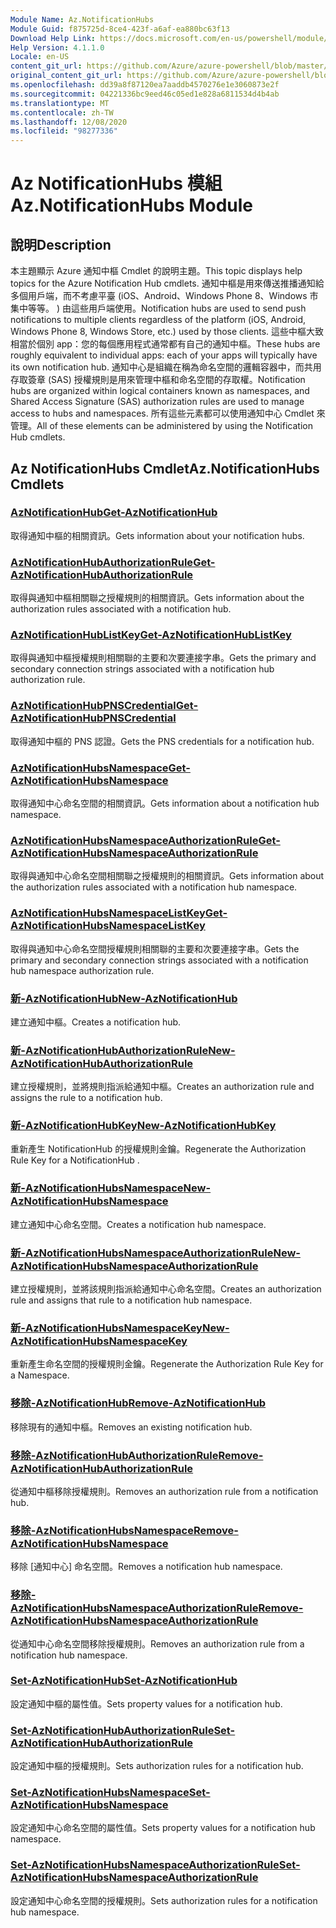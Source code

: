 ```yaml
---
Module Name: Az.NotificationHubs
Module Guid: f875725d-8ce4-423f-a6af-ea880bc63f13
Download Help Link: https://docs.microsoft.com/en-us/powershell/module/az.notificationhubs
Help Version: 4.1.1.0
Locale: en-US
content_git_url: https://github.com/Azure/azure-powershell/blob/master/src/NotificationHubs/NotificationHubs/help/Az.NotificationHubs.md
original_content_git_url: https://github.com/Azure/azure-powershell/blob/master/src/NotificationHubs/NotificationHubs/help/Az.NotificationHubs.md
ms.openlocfilehash: dd39a8f87120ea7aaddb4570276e1e3060873e2f
ms.sourcegitcommit: 04221336bc9eed46c05ed1e828a6811534d4b4ab
ms.translationtype: MT
ms.contentlocale: zh-TW
ms.lasthandoff: 12/08/2020
ms.locfileid: "98277336"
---
```

# <span data-ttu-id="c4d86-101">Az NotificationHubs 模組</span><span class="sxs-lookup"><span data-stu-id="c4d86-101">Az.NotificationHubs Module</span></span>
## <span data-ttu-id="c4d86-102">說明</span><span class="sxs-lookup"><span data-stu-id="c4d86-102">Description</span></span>
<span data-ttu-id="c4d86-103">本主題顯示 Azure 通知中樞 Cmdlet 的說明主題。</span><span class="sxs-lookup"><span data-stu-id="c4d86-103">This topic displays help topics for the Azure Notification Hub cmdlets.</span></span> <span data-ttu-id="c4d86-104">通知中樞是用來傳送推播通知給多個用戶端，而不考慮平臺 (iOS、Android、Windows Phone 8、Windows 市集中等等。 ) 由這些用戶端使用。</span><span class="sxs-lookup"><span data-stu-id="c4d86-104">Notification hubs are used to send push notifications to multiple clients regardless of the platform (iOS, Android, Windows Phone 8, Windows Store, etc.) used by those clients.</span></span> <span data-ttu-id="c4d86-105">這些中樞大致相當於個別 app：您的每個應用程式通常都有自己的通知中樞。</span><span class="sxs-lookup"><span data-stu-id="c4d86-105">These hubs are roughly equivalent to individual apps: each of your apps will typically have its own notification hub.</span></span> <span data-ttu-id="c4d86-106">通知中心是組織在稱為命名空間的邏輯容器中，而共用存取簽章 (SAS) 授權規則是用來管理中樞和命名空間的存取權。</span><span class="sxs-lookup"><span data-stu-id="c4d86-106">Notification hubs are organized within logical containers known as namespaces, and Shared Access Signature (SAS) authorization rules are used to manage access to hubs and namespaces.</span></span> <span data-ttu-id="c4d86-107">所有這些元素都可以使用通知中心 Cmdlet 來管理。</span><span class="sxs-lookup"><span data-stu-id="c4d86-107">All of these elements can be administered by using the Notification Hub cmdlets.</span></span>

## <span data-ttu-id="c4d86-108">Az NotificationHubs Cmdlet</span><span class="sxs-lookup"><span data-stu-id="c4d86-108">Az.NotificationHubs Cmdlets</span></span>
### [<span data-ttu-id="c4d86-109">AzNotificationHub</span><span class="sxs-lookup"><span data-stu-id="c4d86-109">Get-AzNotificationHub</span></span>](Get-AzNotificationHub.md)
<span data-ttu-id="c4d86-110">取得通知中樞的相關資訊。</span><span class="sxs-lookup"><span data-stu-id="c4d86-110">Gets information about your notification hubs.</span></span>

### [<span data-ttu-id="c4d86-111">AzNotificationHubAuthorizationRule</span><span class="sxs-lookup"><span data-stu-id="c4d86-111">Get-AzNotificationHubAuthorizationRule</span></span>](Get-AzNotificationHubAuthorizationRule.md)
<span data-ttu-id="c4d86-112">取得與通知中樞相關聯之授權規則的相關資訊。</span><span class="sxs-lookup"><span data-stu-id="c4d86-112">Gets information about the authorization rules associated with a notification hub.</span></span>

### [<span data-ttu-id="c4d86-113">AzNotificationHubListKey</span><span class="sxs-lookup"><span data-stu-id="c4d86-113">Get-AzNotificationHubListKey</span></span>](Get-AzNotificationHubListKey.md)
<span data-ttu-id="c4d86-114">取得與通知中樞授權規則相關聯的主要和次要連接字串。</span><span class="sxs-lookup"><span data-stu-id="c4d86-114">Gets the primary and secondary connection strings associated with a notification hub authorization rule.</span></span>

### [<span data-ttu-id="c4d86-115">AzNotificationHubPNSCredential</span><span class="sxs-lookup"><span data-stu-id="c4d86-115">Get-AzNotificationHubPNSCredential</span></span>](Get-AzNotificationHubPNSCredential.md)
<span data-ttu-id="c4d86-116">取得通知中樞的 PNS 認證。</span><span class="sxs-lookup"><span data-stu-id="c4d86-116">Gets the PNS credentials for a notification hub.</span></span>

### [<span data-ttu-id="c4d86-117">AzNotificationHubsNamespace</span><span class="sxs-lookup"><span data-stu-id="c4d86-117">Get-AzNotificationHubsNamespace</span></span>](Get-AzNotificationHubsNamespace.md)
<span data-ttu-id="c4d86-118">取得通知中心命名空間的相關資訊。</span><span class="sxs-lookup"><span data-stu-id="c4d86-118">Gets information about a notification hub namespace.</span></span>

### [<span data-ttu-id="c4d86-119">AzNotificationHubsNamespaceAuthorizationRule</span><span class="sxs-lookup"><span data-stu-id="c4d86-119">Get-AzNotificationHubsNamespaceAuthorizationRule</span></span>](Get-AzNotificationHubsNamespaceAuthorizationRule.md)
<span data-ttu-id="c4d86-120">取得與通知中心命名空間相關聯之授權規則的相關資訊。</span><span class="sxs-lookup"><span data-stu-id="c4d86-120">Gets information about the authorization rules associated with a notification hub namespace.</span></span>

### [<span data-ttu-id="c4d86-121">AzNotificationHubsNamespaceListKey</span><span class="sxs-lookup"><span data-stu-id="c4d86-121">Get-AzNotificationHubsNamespaceListKey</span></span>](Get-AzNotificationHubsNamespaceListKey.md)
<span data-ttu-id="c4d86-122">取得與通知中心命名空間授權規則相關聯的主要和次要連接字串。</span><span class="sxs-lookup"><span data-stu-id="c4d86-122">Gets the primary and secondary connection strings associated with a notification hub namespace authorization rule.</span></span>

### [<span data-ttu-id="c4d86-123">新-AzNotificationHub</span><span class="sxs-lookup"><span data-stu-id="c4d86-123">New-AzNotificationHub</span></span>](New-AzNotificationHub.md)
<span data-ttu-id="c4d86-124">建立通知中樞。</span><span class="sxs-lookup"><span data-stu-id="c4d86-124">Creates a notification hub.</span></span>

### [<span data-ttu-id="c4d86-125">新-AzNotificationHubAuthorizationRule</span><span class="sxs-lookup"><span data-stu-id="c4d86-125">New-AzNotificationHubAuthorizationRule</span></span>](New-AzNotificationHubAuthorizationRule.md)
<span data-ttu-id="c4d86-126">建立授權規則，並將規則指派給通知中樞。</span><span class="sxs-lookup"><span data-stu-id="c4d86-126">Creates an authorization rule and assigns the rule to a notification hub.</span></span>

### [<span data-ttu-id="c4d86-127">新-AzNotificationHubKey</span><span class="sxs-lookup"><span data-stu-id="c4d86-127">New-AzNotificationHubKey</span></span>](New-AzNotificationHubKey.md)
<span data-ttu-id="c4d86-128">重新產生 NotificationHub 的授權規則金鑰。</span><span class="sxs-lookup"><span data-stu-id="c4d86-128">Regenerate the Authorization Rule Key for a NotificationHub .</span></span>

### [<span data-ttu-id="c4d86-129">新-AzNotificationHubsNamespace</span><span class="sxs-lookup"><span data-stu-id="c4d86-129">New-AzNotificationHubsNamespace</span></span>](New-AzNotificationHubsNamespace.md)
<span data-ttu-id="c4d86-130">建立通知中心命名空間。</span><span class="sxs-lookup"><span data-stu-id="c4d86-130">Creates a notification hub namespace.</span></span>

### [<span data-ttu-id="c4d86-131">新-AzNotificationHubsNamespaceAuthorizationRule</span><span class="sxs-lookup"><span data-stu-id="c4d86-131">New-AzNotificationHubsNamespaceAuthorizationRule</span></span>](New-AzNotificationHubsNamespaceAuthorizationRule.md)
<span data-ttu-id="c4d86-132">建立授權規則，並將該規則指派給通知中心命名空間。</span><span class="sxs-lookup"><span data-stu-id="c4d86-132">Creates an authorization rule and assigns that rule to a notification hub namespace.</span></span>

### [<span data-ttu-id="c4d86-133">新-AzNotificationHubsNamespaceKey</span><span class="sxs-lookup"><span data-stu-id="c4d86-133">New-AzNotificationHubsNamespaceKey</span></span>](New-AzNotificationHubsNamespaceKey.md)
<span data-ttu-id="c4d86-134">重新產生命名空間的授權規則金鑰。</span><span class="sxs-lookup"><span data-stu-id="c4d86-134">Regenerate the Authorization Rule Key for a Namespace.</span></span>

### [<span data-ttu-id="c4d86-135">移除-AzNotificationHub</span><span class="sxs-lookup"><span data-stu-id="c4d86-135">Remove-AzNotificationHub</span></span>](Remove-AzNotificationHub.md)
<span data-ttu-id="c4d86-136">移除現有的通知中樞。</span><span class="sxs-lookup"><span data-stu-id="c4d86-136">Removes an existing notification hub.</span></span>

### [<span data-ttu-id="c4d86-137">移除-AzNotificationHubAuthorizationRule</span><span class="sxs-lookup"><span data-stu-id="c4d86-137">Remove-AzNotificationHubAuthorizationRule</span></span>](Remove-AzNotificationHubAuthorizationRule.md)
<span data-ttu-id="c4d86-138">從通知中樞移除授權規則。</span><span class="sxs-lookup"><span data-stu-id="c4d86-138">Removes an authorization rule from a notification hub.</span></span>

### [<span data-ttu-id="c4d86-139">移除-AzNotificationHubsNamespace</span><span class="sxs-lookup"><span data-stu-id="c4d86-139">Remove-AzNotificationHubsNamespace</span></span>](Remove-AzNotificationHubsNamespace.md)
<span data-ttu-id="c4d86-140">移除 [通知中心] 命名空間。</span><span class="sxs-lookup"><span data-stu-id="c4d86-140">Removes a notification hub namespace.</span></span>

### [<span data-ttu-id="c4d86-141">移除-AzNotificationHubsNamespaceAuthorizationRule</span><span class="sxs-lookup"><span data-stu-id="c4d86-141">Remove-AzNotificationHubsNamespaceAuthorizationRule</span></span>](Remove-AzNotificationHubsNamespaceAuthorizationRule.md)
<span data-ttu-id="c4d86-142">從通知中心命名空間移除授權規則。</span><span class="sxs-lookup"><span data-stu-id="c4d86-142">Removes an authorization rule from a notification hub namespace.</span></span>

### [<span data-ttu-id="c4d86-143">Set-AzNotificationHub</span><span class="sxs-lookup"><span data-stu-id="c4d86-143">Set-AzNotificationHub</span></span>](Set-AzNotificationHub.md)
<span data-ttu-id="c4d86-144">設定通知中樞的屬性值。</span><span class="sxs-lookup"><span data-stu-id="c4d86-144">Sets property values for a notification hub.</span></span>

### [<span data-ttu-id="c4d86-145">Set-AzNotificationHubAuthorizationRule</span><span class="sxs-lookup"><span data-stu-id="c4d86-145">Set-AzNotificationHubAuthorizationRule</span></span>](Set-AzNotificationHubAuthorizationRule.md)
<span data-ttu-id="c4d86-146">設定通知中樞的授權規則。</span><span class="sxs-lookup"><span data-stu-id="c4d86-146">Sets authorization rules for a notification hub.</span></span>

### [<span data-ttu-id="c4d86-147">Set-AzNotificationHubsNamespace</span><span class="sxs-lookup"><span data-stu-id="c4d86-147">Set-AzNotificationHubsNamespace</span></span>](Set-AzNotificationHubsNamespace.md)
<span data-ttu-id="c4d86-148">設定通知中心命名空間的屬性值。</span><span class="sxs-lookup"><span data-stu-id="c4d86-148">Sets property values for a notification hub namespace.</span></span>

### [<span data-ttu-id="c4d86-149">Set-AzNotificationHubsNamespaceAuthorizationRule</span><span class="sxs-lookup"><span data-stu-id="c4d86-149">Set-AzNotificationHubsNamespaceAuthorizationRule</span></span>](Set-AzNotificationHubsNamespaceAuthorizationRule.md)
<span data-ttu-id="c4d86-150">設定通知中心命名空間的授權規則。</span><span class="sxs-lookup"><span data-stu-id="c4d86-150">Sets authorization rules for a notification hub namespace.</span></span>

